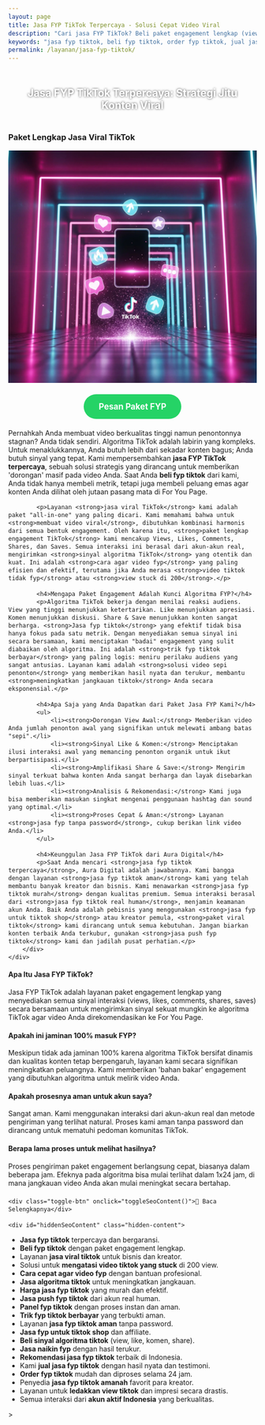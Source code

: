 ```yaml
---
layout: page
title: Jasa FYP TikTok Terpercaya - Solusi Cepat Video Viral
description: "Cari jasa FYP TikTok? Beli paket engagement lengkap (view, like, komen, share) untuk mengirim sinyal kuat ke algoritma. Layanan viral TikTok terpercaya, aman, dan bergaransi dari Aura Digital."
keywords: "jasa fyp tiktok, beli fyp tiktok, order fyp tiktok, jual jasa fyp tiktok, panel fyp tiktok, jasa naikin fyp, jasa push fyp tiktok, jasa viral tiktok, beli view viral tiktok, membuat video viral, meningkatkan jangkauan tiktok, jasa ledakkan view tiktok, jasa algoritma tiktok, trik fyp tiktok berbayar, beli sinyal algoritma tiktok, jasa optimasi fyp tiktok, cara agar video fyp, kenapa video tiktok tidak fyp, solusi video sepi penonton, mengatasi view stuck di 200, jasa fyp tiktok terpercaya, jasa fyp tiktok aman, jasa fyp tiktok real human, jasa fyp tiktok bergaransi, jasa fyp tanpa password, harga jasa fyp tiktok, jasa fyp tiktok murah, jasa fyp tiktok indonesia, apakah jasa fyp tiktok efektif, jasa fyp untuk tiktok shop"
permalink: /layanan/jasa-fyp-tiktok/
---
```


<script type="application/ld+json">
{
  "@context": "https://schema.org",
  "@graph": [
    {
      "@type": "WebSite",
      "@id": "https://auradigital.id/#website",
      "url": "https://auradigital.id/",
      "name": "auradigital.id"
    },
    {
      "@type": "WebPage",
      "@id": "https://auradigital.id/layanan/jasa-fyp-tiktok/#webpage",
      "url": "https://auradigital.id/layanan/jasa-fyp-tiktok/",
      "name": "Jasa FYP TikTok | Paket Lengkap untuk Konten Viral",
      "isPartOf": {
        "@id": "https://auradigital.id/#website"
      },
      "breadcrumb": {
        "@id": "https://auradigital.id/layanan/jasa-fyp-tiktok/#breadcrumb"
      },
      "description": "Butuh jasa FYP TikTok terpercaya? Kami menawarkan paket engagement lengkap untuk mengirim sinyal kuat ke algoritma, membuat video Anda viral, dan menjangkau jutaan penonton."
    },
    {
      "@type": "Service",
      "name": "Jasa FYP TikTok",
      "serviceType": "Social Media Marketing",
      "provider": {
        "@type": "WebSite",
        "name": "auradigital.id",
        "url": "https://auradigital.id/"
      },
      "areaServed": {
        "@type": "Country",
        "name": "Indonesia"
      },
      "description": "Layanan jasa FYP (For You Page) TikTok profesional untuk bisnis dan kreator. Kami membantu meningkatkan jangkauan video Anda melalui paket interaksi yang terukur dan aman."
    },
    {
      "@type": "Product",
      "name": "Paket FYP TikTok Viral",
      "image": "https://raw.githubusercontent.com/AzkaAtta/azkaatta.github.io/main/image/jasa-fyp-tiktok.webp",
      "description": "Beli paket FYP TikTok lengkap, mencakup View, Like, Komentar, dan Share untuk mengirim sinyal viral ke algoritma. Proses cepat, aman, dan bergaransi.",
      "brand": {
        "@type": "Brand",
        "name": "auradigital.id"
      },
      "offers": {
        "@type": "Offer",
        "priceCurrency": "IDR",
        "price": "2000000",
        "availability": "https://schema.org/InStock",
        "url": "https://auradigital.id/layanan/jasa-fyp-tiktok/"
      }
    },
    {
      "@type": "BreadcrumbList",
      "@id": "https://auradigital.id/layanan/jasa-fyp-tiktok/#breadcrumb",
      "itemListElement": [
        {
          "@type": "ListItem",
          "position": 1,
          "name": "Home",
          "item": "https://auradigital.id/"
        },
        {
          "@type": "ListItem",
          "position": 2,
          "name": "Layanan",
          "item": "https://auradigital.id/layanan/"
        },
        {
          "@type": "ListItem",
          "position": 3,
          "name": "Jasa FYP TikTok",
          "item": "https://auradigital.id/layanan/jasa-fyp-tiktok/"
        }
      ]
    },
    {
      "@type": "FAQPage",
      "mainEntity": [
        {
          "@type": "Question",
          "name": "Apa itu Jasa FYP TikTok?",
          "acceptedAnswer": {
            "@type": "Answer",
            "text": "Jasa FYP TikTok adalah layanan paket lengkap yang menyediakan semua sinyal engagement (views, likes, comments, shares, saves) yang dibutuhkan untuk meningkatkan peluang video Anda direkomendasikan oleh algoritma dan masuk ke For You Page (FYP)."
          }
        },
        {
          "@type": "Question",
          "name": "Apakah layanan ini menjamin video saya pasti FYP?",
          "acceptedAnswer": {
            "@type": "Answer",
            "text": "Meskipun tidak ada yang bisa menjamin 100% masuk FYP karena algoritma TikTok kompleks, layanan kami secara drastis meningkatkan peluang tersebut. Kami memberikan 'bahan bakar' yang dibutuhkan algoritma untuk melirik dan mempromosikan video Anda."
          }
        },
        {
          "@type": "Question",
          "name": "Apakah prosesnya aman untuk akun TikTok saya?",
          "acceptedAnswer": {
            "@type": "Answer",
            "text": "Sangat aman. Kami menggunakan interaksi dari akun-akun real dan metode pengiriman yang natural. Proses kami aman tanpa password dan dirancang untuk mematuhi pedoman komunitas TikTok."
          }
        }
      ]
    }
  ]
}
</script>

<h2 style="text-align: center; color: #fff; text-shadow: 0 0 4px rgba(0,0,0,0.7); padding: 20px 15px;">
    Jasa FYP TikTok Terpercaya: Strategi Jitu Konten Viral
</h2>

<div class="jasa-top-komen-tiktok-container">
    <div class="service-card" id="jasa-fyp-tiktok-card" onclick="toggleService(this)">
        <h3>Paket Lengkap Jasa Viral TikTok</h3>
        <img src="https://raw.githubusercontent.com/AzkaAtta/azkaatta.github.io/main/image/jasa-fyp-tiktok.webp" alt="Jasa FYP TikTok Profesional" style="max-width:100%; height:auto;" loading="lazy">
        <a href="https://wa.me/62895402343693?text=Halo,%20saya%20tertarik%20dengan%20Jasa%20FYP%20TikTok.%20Bisa%20info%20lebih%20lanjut?" target="_blank" class="whatsapp-button" style="display: block; width: fit-content; margin: 20px auto; padding: 15px 30px; background-color: #25D366; color: white; text-align: center; text-decoration: none; border-radius: 50px; font-size: 1.2em; font-weight: bold; transition: background-color 0.3s ease;">
            Pesan Paket FYP
        </a>
        <div class="service-description">
            <p>Pernahkah Anda membuat video berkualitas tinggi namun penontonnya stagnan? Anda tidak sendiri. Algoritma TikTok adalah labirin yang kompleks. Untuk menaklukkannya, Anda butuh lebih dari sekadar konten bagus; Anda butuh sinyal yang tepat. Kami mempersembahkan <strong>jasa FYP TikTok terpercaya</strong>, sebuah solusi strategis yang dirancang untuk memberikan 'dorongan' masif pada video Anda. Saat Anda <strong>beli fyp tiktok</strong> dari kami, Anda tidak hanya membeli metrik, tetapi juga membeli peluang emas agar konten Anda dilihat oleh jutaan pasang mata di For You Page.</p>

            <p>Layanan <strong>jasa viral TikTok</strong> kami adalah paket "all-in-one" yang paling dicari. Kami memahami bahwa untuk <strong>membuat video viral</strong>, dibutuhkan kombinasi harmonis dari semua bentuk engagement. Oleh karena itu, <strong>paket lengkap engagement TikTok</strong> kami mencakup Views, Likes, Comments, Shares, dan Saves. Semua interaksi ini berasal dari akun-akun real, mengirimkan <strong>sinyal algoritma TikTok</strong> yang otentik dan kuat. Ini adalah <strong>cara agar video fyp</strong> yang paling efisien dan efektif, terutama jika Anda merasa <strong>video tiktok tidak fyp</strong> atau <strong>view stuck di 200</strong>.</p>

            <h4>Mengapa Paket Engagement Adalah Kunci Algoritma FYP?</h4>
            <p>Algoritma TikTok bekerja dengan menilai reaksi audiens. View yang tinggi menunjukkan ketertarikan. Like menunjukkan apresiasi. Komen menunjukkan diskusi. Share & Save menunjukkan konten sangat berharga. <strong>Jasa fyp tiktok</strong> yang efektif tidak bisa hanya fokus pada satu metrik. Dengan menyediakan semua sinyal ini secara bersamaan, kami menciptakan "badai" engagement yang sulit diabaikan oleh algoritma. Ini adalah <strong>trik fyp tiktok berbayar</strong> yang paling logis: meniru perilaku audiens yang sangat antusias. Layanan kami adalah <strong>solusi video sepi penonton</strong> yang memberikan hasil nyata dan terukur, membantu <strong>meningkatkan jangkauan tiktok</strong> Anda secara eksponensial.</p>

            <h4>Apa Saja yang Anda Dapatkan dari Paket Jasa FYP Kami?</h4>
            <ul>
                <li><strong>Dorongan View Awal:</strong> Memberikan video Anda jumlah penonton awal yang signifikan untuk melewati ambang batas "sepi".</li>
                <li><strong>Sinyal Like & Komen:</strong> Menciptakan ilusi interaksi awal yang memancing penonton organik untuk ikut berpartisipasi.</li>
                <li><strong>Amplifikasi Share & Save:</strong> Mengirim sinyal terkuat bahwa konten Anda sangat berharga dan layak disebarkan lebih luas.</li>
                <li><strong>Analisis & Rekomendasi:</strong> Kami juga bisa memberikan masukan singkat mengenai penggunaan hashtag dan sound yang optimal.</li>
                <li><strong>Proses Cepat & Aman:</strong> Layanan <strong>jasa fyp tanpa password</strong>, cukup berikan link video Anda.</li>
            </ul>

            <h4>Keunggulan Jasa FYP TikTok dari Aura Digital</h4>
            <p>Saat Anda mencari <strong>jasa fyp tiktok terpercaya</strong>, Aura Digital adalah jawabannya. Kami bangga dengan layanan <strong>jasa fyp tiktok aman</strong> kami yang telah membantu banyak kreator dan bisnis. Kami menawarkan <strong>jasa fyp tiktok murah</strong> dengan kualitas premium. Semua interaksi berasal dari <strong>jasa fyp tiktok real human</strong>, menjamin keamanan akun Anda. Baik Anda adalah pebisnis yang menggunakan <strong>jasa fyp untuk tiktok shop</strong> atau kreator pemula, <strong>paket viral tiktok</strong> kami dirancang untuk semua kebutuhan. Jangan biarkan konten terbaik Anda terkubur, gunakan <strong>jasa push fyp tiktok</strong> kami dan jadilah pusat perhatian.</p>
        </div>
    </div>
</div>

<style>
  /* Struktur CSS Anda tidak diubah */
</style>

<div class="accordion">
  <div class="accordion-item">
    <div class="accordion-title"><h4>Apa Itu Jasa FYP TikTok?</h4></div>
    <div class="accordion-content">
      Jasa FYP TikTok adalah layanan paket engagement lengkap yang menyediakan semua sinyal interaksi (views, likes, comments, shares, saves) secara bersamaan untuk mengirimkan sinyal sekuat mungkin ke algoritma TikTok agar video Anda direkomendasikan ke For You Page.
    </div>
  </div>

  <div class="accordion-item">
    <div class="accordion-title"><h4>Apakah ini jaminan 100% masuk FYP?</h4></div>
    <div class="accordion-content">
      Meskipun tidak ada jaminan 100% karena algoritma TikTok bersifat dinamis dan kualitas konten tetap berpengaruh, layanan kami secara signifikan meningkatkan peluangnya. Kami memberikan 'bahan bakar' engagement yang dibutuhkan algoritma untuk melirik video Anda.
    </div>
  </div>

  <div class="accordion-item">
    <div class="accordion-title"><h4>Apakah prosesnya aman untuk akun saya?</h4></div>
    <div class="accordion-content">
      Sangat aman. Kami menggunakan interaksi dari akun-akun real dan metode pengiriman yang terlihat natural. Proses kami aman tanpa password dan dirancang untuk mematuhi pedoman komunitas TikTok.
    </div>
  </div>
  
  <div class="accordion-item">
    <div class="accordion-title"><h4>Berapa lama proses untuk melihat hasilnya?</h4></div>
    <div class="accordion-content">
      Proses pengiriman paket engagement berlangsung cepat, biasanya dalam beberapa jam. Efeknya pada algoritma bisa mulai terlihat dalam 1x24 jam, di mana jangkauan video Anda akan mulai meningkat secara bertahap.
    </div>
  </div>
</div>

<script>
  // Struktur JS Anda tidak diubah
</script>


<style>
  /* Struktur CSS Anda tidak diubah */
</style>

<div class="toggle-container">

    <div class="toggle-btn" onclick="toggleSeoContent()">📌 Baca Selengkapnya</div>
    
    <div id="hiddenSeoContent" class="hidden-content">
   <ul>
    <li><strong>Jasa fyp tiktok</strong> terpercaya dan bergaransi.</li>
    <li><strong>Beli fyp tiktok</strong> dengan paket engagement lengkap.</li>
    <li>Layanan <strong>jasa viral tiktok</strong> untuk bisnis dan kreator.</li>
    <li>Solusi untuk <strong>mengatasi video tiktok yang stuck</strong> di 200 view.</li>
    <li><strong>Cara cepat agar video fyp</strong> dengan bantuan profesional.</li>
    <li><strong>Jasa algoritma tiktok</strong> untuk meningkatkan jangkauan.</li>
    <li><strong>Harga jasa fyp tiktok</strong> yang murah dan efektif.</li>
    <li><strong>Jasa push fyp tiktok</strong> dari akun real human.</li>
    <li><strong>Panel fyp tiktok</strong> dengan proses instan dan aman.</li>
    <li><strong>Trik fyp tiktok berbayar</strong> yang terbukti aman.</li>
    <li>Layanan <strong>jasa fyp tiktok aman</strong> tanpa password.</li>
    <li><strong>Jasa fyp untuk tiktok shop</strong> dan affiliate.</li>
    <li><strong>Beli sinyal algoritma tiktok</strong> (view, like, komen, share).</li>
    <li><strong>Jasa naikin fyp</strong> dengan hasil terukur.</li>
    <li><strong>Rekomendasi jasa fyp tiktok</strong> terbaik di Indonesia.</li>
    <li>Kami <strong>jual jasa fyp tiktok</strong> dengan hasil nyata dan testimoni.</li>
    <li><strong>Order fyp tiktok</strong> mudah dan diproses selama 24 jam.</li>
    <li>Penyedia <strong>jasa fyp tiktok amanah</strong> favorit para kreator.</li>
    <li>Layanan untuk <strong>ledakkan view tiktok</strong> dan impresi secara drastis.</li>
    <li>Semua interaksi dari <strong>akun aktif Indonesia</strong> yang berkualitas.</li>
</ul>
    </div>
</div>

<style>
    .toggle-container {
        margin-top: 20px; 
    }
    .toggle-btn {
        cursor: pointer;
        /* Warna tombol diubah agar kontras dengan background gelap */
        color: #67e8f9; /* Biru Cyan Terang */
        text-decoration: underline;
        display: inline-block;
        font-weight: bold;
        text-shadow: 0 1px 2px rgba(0,0,0,0.5);
    }
    .hidden-content {
        /* KUNCI #1: Konten disembunyikan di awal */
        display: none; 
        
        /* KUNCI #2: Style diubah menjadi transparan & teks putih */
        background: rgba(0, 0, 0, 0.25); /* Background semi-transparan gelap */
        backdrop-filter: blur(8px);
        color: #ffffff; /* Warna teks utama menjadi putih */
        border: 1px solid rgba(255, 255, 255, 0.15); /* Border efek kaca */
        
        margin-top: 15px;
        padding: 20px;
        border-radius: 12px;
        text-shadow: 0 1px 2px rgba(0,0,0,0.5); /* Bayangan agar teks mudah dibaca */
    }
    .hidden-content ul {
        margin: 0;
        padding-left: 20px;
    }
    .hidden-content li {
        margin-bottom: 8px;
    }
    .hidden-content strong {
        color: #93c5fd; /* Warna biru muda untuk keyword */
    }
</style>>

<script>
    function toggleSeoContent() {
        var content = document.getElementById("hiddenSeoContent");
        var button = document.querySelector(".toggle-btn");
        
        // Cek apakah konten sedang tersembunyi atau tidak
        if (content.style.display === "none" || content.style.display === "") {
            content.style.display = "block";
            button.textContent = "📌 Tutup Selengkapnya";
        } else {
            content.style.display = "none";
            button.textContent = "📌 Baca Selengkapnya";
        }
    }
</script>
<script>
    // Struktur JS Anda tidak diubah
</script>

